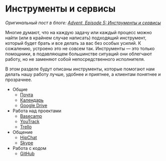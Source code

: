# Инструменты и сервисы

*Оригинальный пост в блоге: [Advent, Episode 5: Инструменты и сервисы](http://blog.evercodelab.com/advent-episode5-instruments-and-services/)*

Многие думают, что на каждую задачу или каждый процесс можно найти (или в крайнем случае написать) подходящий инструмент, который будет брать и все делать за вас без особых усилий. К сожалению, устроено это не совсем так. Инструменты — это только помощники, в подавляющем большинстве ситуаций они облегчают работу, но не заменяют собой непосредственного исполнителя.

В этом разделе будут описаны инструменты, которые помогают нам делать нашу работу лучше, удобнее и приятнее, а клиентам понятнее и прозрачнее.

* Общие
    - [Почта](email.md)
    - [Календарь](calendar.md)
    - [Google Drive](google_drive.md)
* Работа над проектами
    - [Basecamp](basecamp.md)
    - [YouTrack](youtrack.md)
    - [Trello](trello.md)
* Общение
    - [HipChat](hipchat.md)
    - [Skype](skype.md)
* Работа с кодом
    - [GitHub](github.md)
